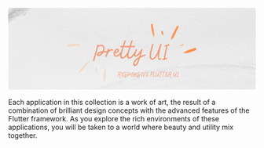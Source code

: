 ![banner-readme](https://github.com/moha-b/Pretty-Ui/blob/main/.github/banner-readme.png)

Each application in this collection is a work of art, the result of a combination of brilliant design concepts with the advanced features of the Flutter framework. As you explore the rich environments of these applications, you will be taken to a world where beauty and utility mix together.
